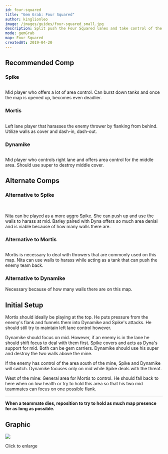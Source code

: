 ```yaml
---
id: four-squared
title: "Gem Grab: Four Squared"
author: kinglionleo
image: /images/guides/four-squared_small.jpg
description: Split push the Four Squared lanes and take control of the mine with Spike, Mortis and Dynamike.
mode: gemGrab
map: Four Squared
createdAt: 2019-04-20
---
```


Recommended Comp
---

### Spike

<img path="/brawlers/spike/avatar" clazz="h-16 float-right p-2">

Mid player who offers a lot of area control. Can burst down tanks and once the map is opened up, becomes even deadlier.

### Mortis

<img path="/brawlers/mortis/avatar" clazz="h-16 float-right p-2">

Left lane player that harasses the enemy thrower by flanking from behind. Utilize walls as cover and dash-in, dash-out.

### Dynamike

<img path="/brawlers/dynamike/avatar" clazz="h-16 float-right p-2">

Mid player who controls right lane and offers area control for the middle area. Should use super to destroy middle cover.

Alternate Comps
---

### Alternative to Spike

<img path="/brawlers/nita/avatar" clazz="h-10 float-right p-1">

<img path="/brawlers/barley/avatar" clazz="h-10 float-right p-1">

Nita can be played as a more aggro Spike. She can push up and use the walls to harass at mid. Barley paired with Dyna offers so much area denial and is viable because of how many walls there are.

### Alternative to Mortis

<img path="/brawlers/nita/avatar" clazz="h-10 float-right p-1">

Mortis is necessary to deal with throwers that are commonly used on this map. Nita can use walls to harass while acting as a tank that can push the enemy team back.

### Alternative to Dynamike

Necessary because of how many walls there are on this map.

Initial Setup
---

Mortis should ideally be playing at the top. He puts pressure from the enemy's flank and funnels them into Dynamike and Spike's attacks. He should still try to maintain left lane control however.

Dynamike should focus on mid. However, if an enemy is in the lane he should shift focus to deal with them first. Spike covers and acts as Dyna's support for mid. Both can be gem carriers. Dynamike should use his super and destroy the two walls above the mine.

If the enemy has control of the area south of the mine, Spike and Dynamike will switch. Dynamike focuses only on mid while Spike deals with the threat.

West of the mine: General area for Mortis to control. He should fall back to here when on low health or try to hold this area so that his two mid teammates can focus on one possible flank.

---

**When a teammate dies, reposition to try to hold as much map presence for as long as possible.**

Graphic
---

<img class="lightbox" src="/images/guides/four-squared.jpg">

Click to enlarge
